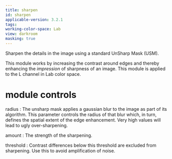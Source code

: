 ```yaml
---
title: sharpen
id: sharpen
applicable-version: 3.2.1
tags: 
working-color-space: Lab 
view: darkroom
masking: true
---
```


Sharpen the details in the image using a standard UnSharp Mask (USM). 

This module works by increasing the contrast around edges and thereby enhancing the _impression_ of sharpness of an image. This module is applied to the L channel in Lab color space.

# module controls

radius
: The unsharp mask applies a gaussian blur to the image as part of its algorithm. This parameter controls the radius of that blur which, in turn, defines the spatial extent of the edge enhancement. Very high values will lead to ugly over-sharpening.

amount
: The strength of the sharpening.

threshold
: Contrast differences below this threshold are excluded from sharpening. Use this to avoid amplification of noise.
